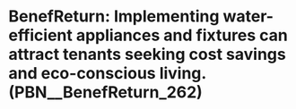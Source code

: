 # BenefReturn: __Implementing water-efficient appliances and fixtures can attract tenants seeking cost savings and eco-conscious living.__ (PBN__BenefReturn_262)

